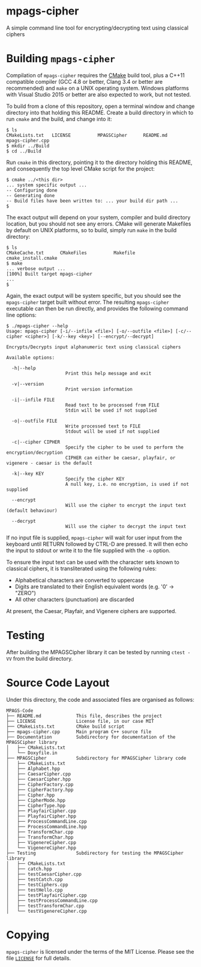 # mpags-cipher
A simple command line tool for encrypting/decrypting text using classical ciphers

# Building `mpags-cipher`
Compilation of `mpags-cipher` requires the [CMake](http://www.cmake.org)
build tool, plus a  C++11 compatible compiler (GCC 4.8 or better, Clang
3.4 or better are recommended) and `make` on a UNIX operating system.
Windows platforms with Visual Studio 2015 or better are also expected to
work, but not tested.

To build from a clone of this repository, open a terminal window
and change directory into that holding this README. Create a build
directory in which to run `cmake` and the build, and change into it:

```
$ ls
CMakeLists.txt   LICENSE          MPAGSCipher      README.md        mpags-cipher.cpp
$ mkdir ../Build
$ cd ../Build
```

Run `cmake` in this directory, pointing it to the directory holding this
README, and consequently the top level CMake script for the project:

```
$ cmake ../<this dir>
... system specific output ...
-- Configuring done
-- Generating done
-- Build files have been written to: ... your build dir path ...
$
```

The exact output will depend on your system, compiler and build directory
location, but you should not see any errors. CMake will generate
Makefiles by default on UNIX platforms, so to build, simply run `make`
in the build directory:

```
$ ls
CMakeCache.txt      CMakeFiles          Makefile            cmake_install.cmake
$ make
... verbose output ...
[100%] Built target mpags-cipher
...
$
```

Again, the exact output will be system specific, but you should see the
`mpags-cipher` target built without error. The resulting `mpags-cipher`
executable can then be run directly, and provides the following command
line options:

```
$ ./mpags-cipher --help
Usage: mpags-cipher [-i/--infile <file>] [-o/--outfile <file>] [-c/--cipher <cipher>] [-k/--key <key>] [--encrypt/--decrypt]

Encrypts/Decrypts input alphanumeric text using classical ciphers

Available options:

  -h|--help
                      Print this help message and exit

  -v|--version
                      Print version information

  -i|--infile FILE
                      Read text to be processed from FILE
                      Stdin will be used if not supplied

  -o|--outfile FILE
                      Write processed text to FILE
                      Stdout will be used if not supplied

  -c|--cipher CIPHER
                      Specify the cipher to be used to perform the encryption/decryption
                      CIPHER can either be caesar, playfair, or vigenere - caesar is the default

  -k|--key KEY
                      Specify the cipher KEY
                      A null key, i.e. no encryption, is used if not supplied

  --encrypt
                      Will use the cipher to encrypt the input text (default behaviour)

  --decrypt
                      Will use the cipher to decrypt the input text
```

If no input file is supplied, `mpags-cipher` will wait for user input
from the keyboard until RETURN followed by CTRL-D are pressed.
It will then echo the input to stdout or write it to the file supplied with
the `-o` option.

To ensure the input text can be used with the character sets known to
classical ciphers, it is transliterated using the following rules:

- Alphabetical characters are converted to uppercase
- Digits are translated to their English equivalent words (e.g. '0' -> "ZERO")
- All other characters (punctuation) are discarded

At present, the Caesar, Playfair, and Vigenere ciphers are supported.

# Testing

After building the MPAGSCipher library it can be tested by running `ctest -VV` from the build directory.

# Source Code Layout
Under this directory, the code and associated files are organised as
follows:

```
MPAGS-Code
├── README.md             This file, describes the project
├── LICENSE               License file, in our case MIT
├── CMakeLists.txt        CMake build script
├── mpags-cipher.cpp      Main program C++ source file
├── Documentation         Subdirectory for documentation of the MPAGSCipher library
│   ├── CMakeLists.txt
│   └── Doxyfile.in
├── MPAGSCipher           Subdirectory for MPAGSCipher library code
│   ├── CMakeLists.txt
│	├── Alphabet.hpp
│   ├── CaesarCipher.cpp
│   ├── CaesarCipher.hpp
│   ├── CipherFactory.cpp
│   ├── CipherFactory.hpp
│   ├── Cipher.hpp
│   ├── CipherMode.hpp
│   ├── CipherType.hpp
│   ├── PlayfairCipher.cpp
│   ├── PlayfairCipher.hpp
│   ├── ProcessCommandLine.cpp
│   ├── ProcessCommandLine.hpp
│   ├── TransformChar.cpp
│   ├── TransformChar.hpp
│   ├── VigenereCipher.cpp
│   └── VigenereCipher.hpp
├── Testing               Subdirectory for testing the MPAGSCipher library
│   ├── CMakeLists.txt
│   ├── catch.hpp
│   ├── testCaesarCipher.cpp
│   ├── testCatch.cpp
│   ├── testCiphers.cpp
│   ├── testHello.cpp
│   ├── testPlayfairCipher.cpp
│   ├── testProcessCommandLine.cpp
│   ├── testTransformChar.cpp
│   └── testVigenereCipher.cpp 
```

# Copying
`mpags-cipher` is licensed under the terms of the MIT License. Please see
the file [`LICENSE`](LICENSE) for full details.

